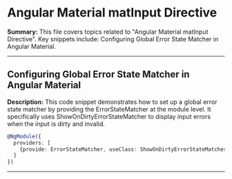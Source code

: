 # Angular Material matInput Directive

**Summary:** This file covers topics related to "Angular Material matInput Directive". Key snippets include: Configuring Global Error State Matcher in Angular Material.

---

## Configuring Global Error State Matcher in Angular Material

**Description:** This code snippet demonstrates how to set up a global error state matcher by providing the ErrorStateMatcher at the module level. It specifically uses ShowOnDirtyErrorStateMatcher to display input errors when the input is dirty and invalid.

```typescript
@NgModule({
  providers: [
    {provide: ErrorStateMatcher, useClass: ShowOnDirtyErrorStateMatcher}
  ]
})
```

---